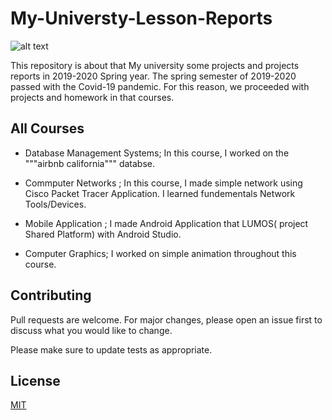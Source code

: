 
# My-Universty-Lesson-Reports

![alt text](https://upload.wikimedia.org/wikipedia/tr/thumb/9/98/Mu%C4%9Fla_S%C4%B1tk%C4%B1_Ko%C3%A7man_%C3%9Cniversitesi_logo.png/150px-Mu%C4%9Fla_S%C4%B1tk%C4%B1_Ko%C3%A7man_%C3%9Cniversitesi_logo.png?raw=true)

This repository is about that My university some projects and projects reports in 2019-2020 Spring year. The spring semester of 2019-2020 passed with the Covid-19 pandemic. For this reason, we proceeded with projects and homework in that courses.



## All Courses

 * Database Management Systems; In this course, I worked on the 
"""airbnb california""" databse.

* Commputer Networks ; In this course, I made simple network using Cisco Packet Tracer Application. I learned fundementals Network Tools/Devices.

* Mobile Application ; I made Android Application that LUMOS( project Shared Platform) with Android Studio.

* Computer Graphics; I worked on simple animation throughout this course. 

 
## Contributing
Pull requests are welcome. For major changes, please open an issue first to discuss what you would like to change.

Please make sure to update tests as appropriate.

## License
[MIT](https://choosealicense.com/licenses/mit/)
